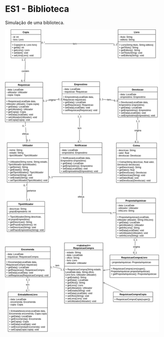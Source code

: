 # ES1 - Biblioteca
Simulação de uma biblioteca.

![DiagramaClasses](resources/Diagrama_Classes.png)
